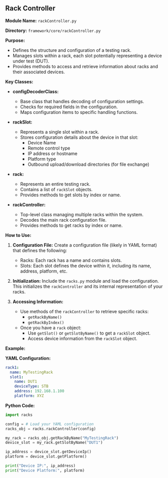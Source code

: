 ## Rack Controller

**Module Name:** `rackController.py`

**Directory:** `framework/core/rackController.py`

**Purpose:**

* Defines the structure and configuration of a testing rack.
* Manages slots within a rack, each slot potentially representing a device under test (DUT).
* Provides methods to access and retrieve information about racks and their associated devices.

**Key Classes:**

* **configDecoderClass:**
   * Base class that handles decoding of configuration settings.
   * Checks for required fields in the configuration.
   * Maps configuration items to specific handling functions.

* **rackSlot:**
   * Represents a single slot within a rack.
   * Stores configuration details about the device in that slot:
      * Device Name
      * Remote control type
      * IP address or hostname
      * Platform type 
      * Outbound upload/download directories (for file exchange)

* **rack:**
   * Represents an entire testing rack.
   * Contains a list of `rackSlot` objects.
   * Provides methods to get slots by index or name.

* **rackController:**
   * Top-level class managing multiple racks within the system.
   * Decodes the main rack configuration file.
   * Provides methods to get racks by index or name.

**How to Use:**

1. **Configuration File:** Create a configuration file (likely in YAML format) that defines the following:
   * Racks: Each rack has a name and contains slots.
   * Slots: Each slot defines the device within it, including its name, address, platform, etc.

2. **Initialization:**  Include the `racks.py` module and load the configuration. This initializes the `rackController` and its internal representation of your racks.

3. **Accessing Information:**
   * Use methods of the `rackController` to retrieve specific racks:
      * `getRackByName()` 
      * `getRackByIndex()`
   * Once you have a `rack` object:
      * Use `getSlot()` or `getSlotByName()` to get a `rackSlot` object.
      * Access device information from the `rackSlot` object.

**Example:**

**YAML Configuration:**

```yaml
rack1:
  name: MyTestingRack
  slot1:
    name: DUT1
    deviceType: STB
    address: 192.168.1.100  
    platform: XYZ
```

**Python Code:**

```python
import racks

config = # Load your YAML configuration
racks_obj = racks.rackController(config)

my_rack = racks_obj.getRackByName("MyTestingRack")
device_slot = my_rack.getSlotByName("DUT1")

ip_address = device_slot.getDeviceIp()
platform = device_slot.getPlatform()

print("Device IP:", ip_address)
print("Device Platform:", platform)
```
